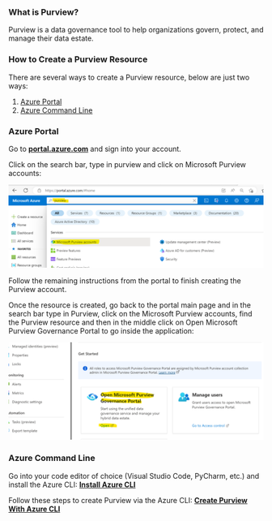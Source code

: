 ### What is Purview?
Purview is a  data governance tool to help organizations govern, protect, and manage their data estate. 

### How to Create a Purview Resource
There are several ways to create a Purview resource, below are just two ways:

1. [Azure Portal](#azure-portal) 
2. [Azure Command Line ](#azure-command-line)

### Azure Portal 
Go to **[portal.azure.com](https://portal.azure.com)** and sign into your account. 

Click on the search bar, type in purview and click on Microsoft Purview accounts:

![Create Purview Portal](../img/create-purview/image01.png)

Follow the remaining instructions from the portal to finish creating the Purview account.

Once the resource is created, go back to the portal main page and in the search bar type in Purview, click on the Microsoft Purview accounts, find the Purview resource and then in the middle click on Open Microsoft Purview Governance Portal to go inside the application:

![Click Into Purview](../img/create-purview/image02.png)


### Azure Command Line
Go into your code editor of choice (Visual Studio Code, PyCharm, etc.) and install the Azure CLI:
**[Install Azure CLI](https://learn.microsoft.com/en-us/dotnet/azure/install-azure-cli)** 



Follow these steps to create Purview via the Azure CLI:
**[Create Purview With Azure CLI](https://learn.microsoft.com/en-us/cli/azure/purview/account?view=azure-cli-latest#az-purview-account-create)**